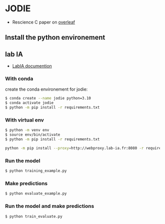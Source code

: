 # JODIE

- Rescience C paper on [overleaf](https://www.overleaf.com/read/yzdtjgjppgkg)

## Install the python environement 

## lab IA 

* [LabIA documention](https://doc.lab-ia.fr/getting-started/)

### With conda 

create the conda environement for jodie: 
```bash
$ conda create --name jodie python=3.10
$ conda activate jodie
$ python -m pip install -r requirements.txt  
```

### With virtual env
```bash
$ python -m venv env
$ source env/bin/activate
$ python -m pip install -r requirements.txt  
```

```bash
python -m pip install --proxy=http://webproxy.lab-ia.fr:8080 -r requirements.txt
```

### Run the model 

```bash
$ python training_example.py
```

### Make predictions 

```bash
$ python evaluate_example.py
```
### Run the model and make predictions
```bash
$ python train_evaluate.py
```

